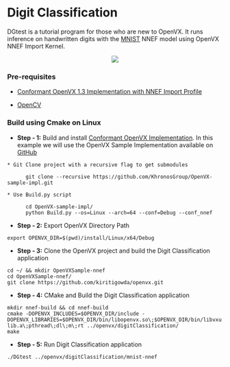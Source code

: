 # Digit Classification

DGtest is a tutorial program for those who are new to OpenVX. It runs inference on handwritten digits with the [MNIST](http://yann.lecun.com/exdb/mnist/) NNEF model using OpenVX NNEF Import Kernel.

<p align="center">
 <img src="https://github.com/GPUOpen-ProfessionalCompute-Libraries/MIVisionX/raw/master/docs/images/DGtest.gif">
</p>

### Pre-requisites

* [Conformant OpenVX 1.3 Implementation with NNEF Import Profile](https://github.com/KhronosGroup/Khronosdotorg/blob/master/api/openvx/resources.md)

* [OpenCV](https://github.com/opencv/opencv/releases/tag/3.4.0)

### Build using Cmake on Linux

* **Step - 1:** Build and install [Conformant OpenVX Implementation](https://github.com/KhronosGroup/OpenVX-sample-impl). In this example we will use the OpenVX Sample Implementation available on [GitHub](https://github.com/KhronosGroup/OpenVX-sample-impl)

```
* Git Clone project with a recursive flag to get submodules

      git clone --recursive https://github.com/KhronosGroup/OpenVX-sample-impl.git

* Use Build.py script

      cd OpenVX-sample-impl/
      python Build.py --os=Linux --arch=64 --conf=Debug --conf_nnef
```

* **Step - 2:** Export OpenVX Directory Path

```
export OPENVX_DIR=$(pwd)/install/Linux/x64/Debug
```

* **Step - 3:** Clone the OpenVX project and build the Digit Classification application

```
cd ~/ && mkdir OpenVXSample-nnef
cd OpenVXSample-nnef/
git clone https://github.com/kiritigowda/openvx.git
```

* **Step - 4:** CMake and Build the Digit Classification application

```
mkdir nnef-build && cd nnef-build
cmake -DOPENVX_INCLUDES=$OPENVX_DIR/include -DOPENVX_LIBRARIES=$OPENVX_DIR/bin/libopenvx.so\;$OPENVX_DIR/bin/libvxu.so\;$OPENVX_DIR/bin/libnnef-lib.a\;pthread\;dl\;m\;rt ../openvx/digitClassification/
make
```

* **Step - 5:** Run Digit Classification application

``` 
./DGtest ../openvx/digitClassification/mnist-nnef
```
 